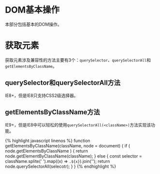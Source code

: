 # DOM基本操作
本部分包括基本的DOM操作。

# 获取元素
获取元素涉及兼容性的方法主要有3个：`querySelector`、`querySelectorAll`和`getElementsByClassName`。

## querySelector和querySelectorAll方法
IE8+，但是IE8只支持CSS2级选择器。

## getElementsByClassName方法
IE9+，但是IE8中可以轻松的使用`querySelectorAll(<className>)`方法实现该功能。

{% highlight javascript linenos %}
function getElementsByClassName(className, node = document) {
  if ( node.getElementsByClassName ) {
    return node.getElementByClassName(className);
  } else {
    const selector = className.splite(' ').map((x) => `.${x}`).join('');
    return node.querySelectorAll(selecotr);
  }
}
{% endhighlight %}

